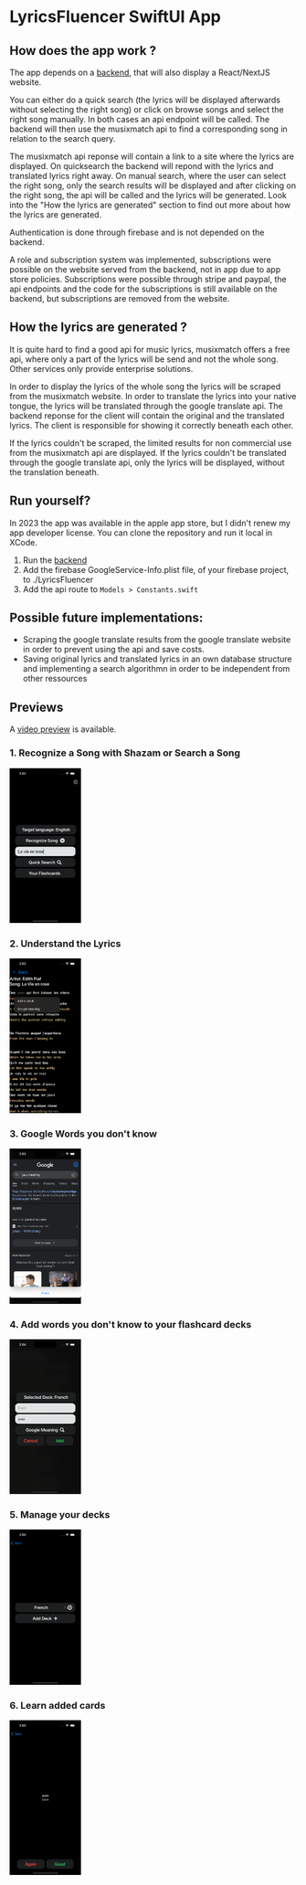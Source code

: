 # LyricsFluencer SwiftUI App

## How does the app work ?

The app depends on a [backend](https://github.com/wmnn/LyricsFluencerBackend), that will also display a React/NextJS website. 

You can either do a quick search (the lyrics will be displayed afterwards without selecting the right song) or click on browse songs and select the right song manually. In both cases an api endpoint will be called. The backend will then use the musixmatch api to find a corresponding song in relation to the search query. 

The musixmatch api reponse will contain a link to a site where the lyrics are displayed. On quicksearch the backend will repond with the lyrics and translated lyrics right away. On manual search, where the user can select the right song, only the search results will be displayed and after clicking on the right song, the api will be called and the lyrics will be generated. Look into the "How the lyrics are generated" section to find out more about how the lyrics are generated.

Authentication is done through firebase and is not depended on the backend. 

A role and subscription system was implemented, subscriptions were possible on the website served from the backend, not in app due to app store policies. Subscriptions were possible through stripe and paypal, the api endpoints and the code for the subscriptions is still available on the backend, but subscriptions are removed from the website.

## How the lyrics are generated ?

It is quite hard to find a good api for music lyrics, musixmatch offers a free api, where only a part of the lyrics will be send and not the whole song. Other services only provide enterprise solutions. 

In order to display the lyrics of the whole song the lyrics will be scraped from the musixmatch website. In order to translate the lyrics into your native tongue, the lyrics will be translated through the google translate api. The backend reponse for the client will contain the original and the translated lyrics. The client is responsible for showing it correctly beneath each other.

If the lyrics couldn't be scraped, the limited results for non commercial use from the musixmatch api are displayed. If the lyrics couldn't be translated through the google translate api, only the lyrics will be displayed, without the translation beneath.


## Run yourself? 

In 2023 the app was available in the apple app store, but I didn't renew my app developer license. You can clone the repository and run it local in XCode.

 1. Run the [backend](https://github.com/wmnn/LyricsFluencerBackend)
 2. Add the firebase GoogleService-Info.plist file, of your firebase project, to ./LyricsFluencer
 3. Add the api route to `Models > Constants.swift`

## Possible future implementations:

* Scraping the google translate results from the google translate website in order to prevent using the api and save costs.
* Saving original lyrics and translated lyrics in an own database structure and implementing a search algorithmn in order to be independent from other ressources

## Previews

A [video preview](https://youtu.be/r6hOcPQAIJY) is available.

### 1. Recognize a Song with Shazam or Search a Song

<img src="/images/Search.png" width="125">


### 2. Understand the Lyrics

<img src="/images/LyricsMenu.png" width="125">

### 3. Google Words you don't know

<img src="/images/GoogleMeaning.png" width="125">

### 4. Add words you don't know to your flashcard decks

<img src="/images/AddToDeck.png" width="125">
 
### 5. Manage your decks
<img src="/images/Decks.png" width="125">
 
### 6. Learn added cards

<img src="/images/Card_2.png" width="125">
 
